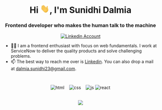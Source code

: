 <h1 align="center">Hi <img src="https://raw.githubusercontent.com/ABSphreak/ABSphreak/master/gifs/Hi.gif" width="30px">, I'm Sunidhi Dalmia</h1>
<h3 align="center">Frontend developer who makes the human talk to the machine</h3>

<div align=center>
  <a href="https://www.linkedin.com/in/sunidhi/"><img src="https://cdn.worldvectorlogo.com/logos/linkedin-icon-2.svg" title="Linkedin" alt="Linkedin Account" width="30"/></a>
</div>

- 👨‍💻 I am a frontend enthusiast with focus on web fundamentals. I work at ServiceNow to deliver the quality products and solve challenging problems.
- 📫 The best way to reach me over is [Linkedin](https://www.linkedin.com/in/sunidhi). You can also drop a mail at dalmia.sunidhi23@gmail.com.

<br>

<p align="center">
  <img src="https://upload.wikimedia.org/wikipedia/commons/thumb/6/61/HTML5_logo_and_wordmark.svg/2048px-HTML5_logo_and_wordmark.svg.png" alt="html" width="auto" height="40">&nbsp;&nbsp;&nbsp;
  <img src='https://upload.wikimedia.org/wikipedia/commons/thumb/d/d5/CSS3_logo_and_wordmark.svg/1200px-CSS3_logo_and_wordmark.svg.png' alt="css" width="auto" height="40">&nbsp;&nbsp;&nbsp;
  <img src='https://upload.wikimedia.org/wikipedia/commons/6/6a/JavaScript-logo.png' height='40' width='auto' alt="js">
  <img src="https://upload.wikimedia.org/wikipedia/commons/thumb/a/a7/React-icon.svg/1280px-React-icon.svg.png" alt="react" width="auto" height="40"/>
<p align="center">
  
<br>
  
<a href="https://github.com/sadanandpai/github-readme-stats">
  <img align="center" src="https://github-readme-stats.vercel.app/api/top-langs/?username=dalmiasunidhi&theme=radical&hide=glsl,python" />
</a>

